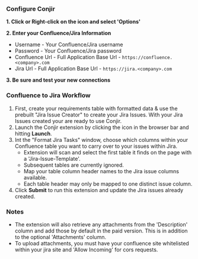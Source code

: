 ### Configure Conjir
**1. Click or Right-click on the icon and select 'Options'**

**2. Enter your Confluence/Jira Information**
- Username - Your Confluence/Jira username
- Password - Your Confluence/Jira password
- Confluence Url - Full Application Base Url - `https://confluence.<company>.com`
- Jira Url - Full Application Base Url - `https://jira.<company>.com`

**3. Be sure and test your new connections**

### Confluence to Jira Workflow
1. First, create your requirements table with formatted data & use the prebuilt "Jira Issue Creator" to create your Jira Issues.  With your Jira Issues created your are ready to use Conjir.
2. Launch the Conjir extension by clicking the icon in the browser bar and hitting **Launch**.
3. Int the "Format Jira Tasks" window, choose which columns within your Confluence table you want to carry over to your issues within Jira.
    - Extension will scan and select the first table it finds on the page with a 'Jira-Issue-Template'.
    - Subsequent tables are currently ignored.
    - Map your table column header names to the Jira issue columns available.
    - Each table header may only be mapped to one distinct issue column.
3. Click **Submit** to run this extension and update the Jira issues already created.

### Notes
- The extension will also retrieve any attachments from the 'Description' column and add those by default in the paid version.  This is in addition to the optional 'Attachments' column.
- To upload attachments, you must have your confluence site whitelisted within your jira site and 'Allow Incoming' for cors requests.
